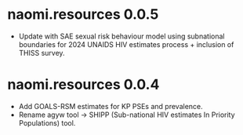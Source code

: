 # naomi.resources 0.0.5

* Update with SAE sexual risk behaviour model using subnational boundaries for 2024 UNAIDS HIV estimates process + inclusion of THISS survey. 


# naomi.resources 0.0.4

* Add GOALS-RSM estimates for KP PSEs and prevalence.
* Rename agyw tool -> SHIPP (Sub-national HIV estimates In Priority Populations) tool.
